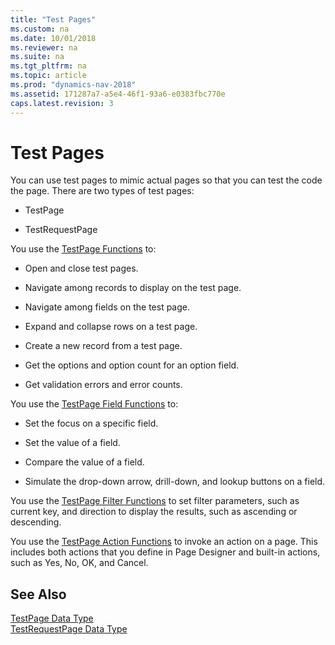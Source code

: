```yaml
---
title: "Test Pages"
ms.custom: na
ms.date: 10/01/2018
ms.reviewer: na
ms.suite: na
ms.tgt_pltfrm: na
ms.topic: article
ms.prod: "dynamics-nav-2018"
ms.assetid: 171287a7-a5e4-46f1-93a6-e0383fbc770e
caps.latest.revision: 3
---
```

# Test Pages
You can use test pages to mimic actual pages so that you can test the code the page. There are two types of test pages:  
  
-   TestPage  
  
-   TestRequestPage  

  
 You use the [TestPage Functions](TestPage-Functions.md) to:  
  
-   Open and close test pages.  
  
-   Navigate among records to display on the test page.  
  
-   Navigate among fields on the test page.  
  
-   Expand and collapse rows on a test page.  
  
-   Create a new record from a test page.  
  
-   Get the options and option count for an option field.  
  
-   Get validation errors and error counts.  
  

You use the [TestPage Field Functions](TestPage-Field-Functions.md) to:  
  
-   Set the focus on a specific field.  
  
-   Set the value of a field.  
  
-   Compare the value of a field.  
  
-   Simulate the drop-down arrow, drill-down, and lookup buttons on a field.  
  
 You use the [TestPage Filter Functions](TestPage-Filter-Functions.md) to set filter parameters, such as current key, and direction to display the results, such as ascending or descending.  
  
 You use the [TestPage Action Functions](TestPage-Action-Functions.md) to invoke an action on a page. This includes both actions that you define in Page Designer and built-in actions, such as Yes, No, OK, and Cancel.  
  
## See Also  
 [TestPage Data Type](TestPage-Data-Type.md)   
 [TestRequestPage Data Type](TestRequestPage-Data-Type.md)
